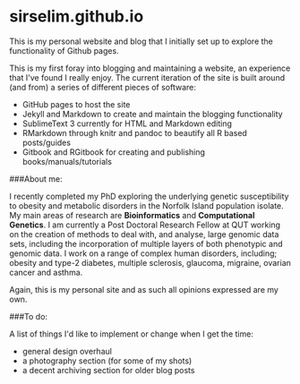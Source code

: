 sirselim.github.io
==================

This is my personal website and blog that I initially set up to explore the functionality of Github pages.

This is my first foray into blogging and maintaining a website, an experience that I've found I really enjoy. The current iteration of the site is built around (and from) a series of different pieces of software:

  - GitHub pages to host the site
  - Jekyll and Markdown to create and maintain the blogging functionality
  - SublimeText 3 currently for HTML and Markdown editing
  - RMarkdown through knitr and pandoc to beautify all R based posts/guides
  - Gitbook and RGitbook for creating and publishing books/manuals/tutorials

###About me: 

I recently completed my PhD exploring the underlying genetic susceptibility to obesity and metabolic disorders in the Norfolk Island population isolate. My main areas of research are **Bioinformatics** and **Computational Genetics**. 
I am currently a Post Doctoral Research Fellow at QUT working on the creation of methods to deal with, and analyse, large genomic data sets, including the incorporation of multiple layers of both phenotypic and genomic data. I work on a range of complex human disorders, including; obesity and type-2 diabetes, multiple sclerosis, glaucoma, migraine, ovarian cancer and asthma.

Again, this is my personal site and as such all opinions expressed are my own.

###To do:

A list of things I'd like to implement or change when I get the time:

  - general design overhaul
  - a photography section (for some of my shots)
  - a decent archiving section for older blog posts